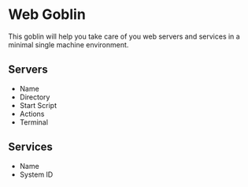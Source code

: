 # Web Goblin
This goblin will help you take care of you web servers and services in a minimal single machine environment.

## Servers
- Name
- Directory
- Start Script
- Actions
- Terminal

## Services
- Name
- System ID